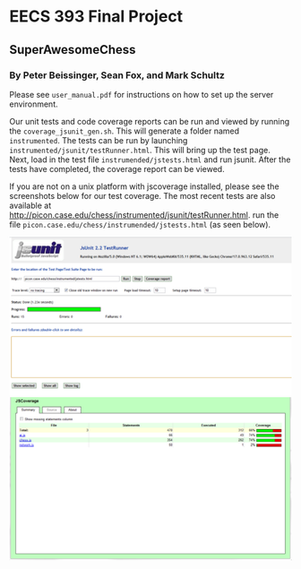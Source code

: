 # EECS 393 Final Project
## SuperAwesomeChess
### By Peter Beissinger, Sean Fox, and Mark Schultz

Please see `user_manual.pdf` for instructions on how to set up the server environment.

Our unit tests and code coverage reports can be run and viewed by running the `coverage_jsunit_gen.sh`. This will generate a folder named `instrumented`. The tests can be run by launching `instrumented/jsunit/testRunner.html`. This will bring up the test page. Next, load in the test file `instrumended/jstests.html` and run jsunit. After the tests have completed, the coverage report can be viewed.

If you are not on a unix platform with jscoverage installed, please see the screenshots below for our test coverage. The most recent tests are also available at http://picon.case.edu/chess/instrumented/jsunit/testRunner.html. run the file `picon.case.edu/chess/instrumended/jstests.html` (as seen below).

![Completed tests](https://github.com/saf66/393-project/raw/master/images/jsunit.png)
![Code coverage](https://github.com/saf66/393-project/raw/master/images/jscoverage.png)
